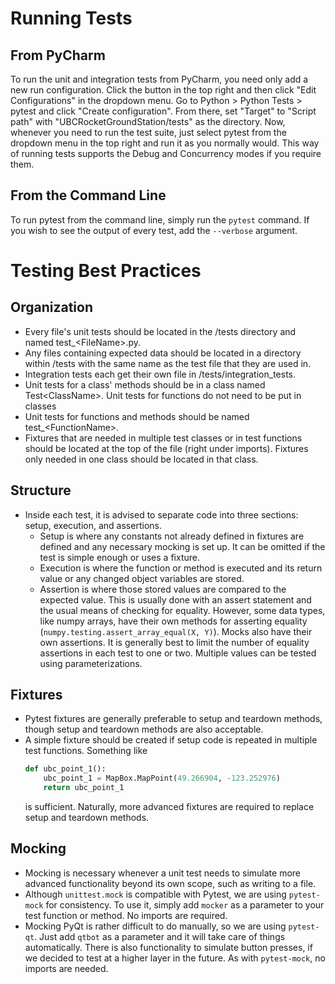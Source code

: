 # Running Tests

## From PyCharm
To run the unit and integration tests from PyCharm, you need only add a new run configuration. Click the button in the top right and then click "Edit Configurations" in the dropdown menu. Go to Python > Python Tests > pytest and click "Create configuration". From there, set "Target" to "Script path" with "UBCRocketGroundStation/tests" as the directory. Now, whenever you need to run the test suite, just select pytest from the dropdown menu in the top right and run it as you normally would. This way of running tests supports the Debug and Concurrency modes if you require them.

## From the Command Line
To run pytest from the command line, simply run the `pytest` command. If you wish to see the output of every test, add the `--verbose` argument.

# Testing Best Practices

## Organization
* Every file's unit tests should be located in the /tests directory and named test_\<FileName\>.py.
* Any files containing expected data should be located in a directory within /tests with the same name as the test file that they are used in.
* Integration tests each get their own file in /tests/integration_tests.
* Unit tests for a class' methods should be in a class named Test\<ClassName\>. Unit tests for functions do not need to be put in classes
* Unit tests for functions and methods should be named test_\<FunctionName\>.
* Fixtures that are needed in multiple test classes or in test functions should be located at the top of the file (right under imports). Fixtures only needed in one class should be located in that class.

## Structure
* Inside each test, it is advised to separate code into three sections: setup, execution, and assertions.
  * Setup is where any constants not already defined in fixtures are defined and any necessary mocking is set up. It can be omitted if the test is simple enough or uses a fixture.
  * Execution is where the function or method is executed and its return value or any changed object variables are stored.
  * Assertion is where those stored values are compared to the expected value. This is usually done with an assert statement and the usual means of checking for equality. However, some data types, like numpy arrays, have their own methods for asserting equality (`numpy.testing.assert_array_equal(X, Y)`). Mocks also have their own assertions. It is generally best to limit the number of equality assertions in each test to one or two. Multiple values can be tested using parameterizations.

## Fixtures
* Pytest fixtures are generally preferable to setup and teardown methods, though setup and teardown methods are also acceptable.
* A simple fixture should be created if setup code is repeated in multiple test functions. Something like
  ```python
  def ubc_point_1():
      ubc_point_1 = MapBox.MapPoint(49.266904, -123.252976)
      return ubc_point_1
    ```
  is sufficient. Naturally, more advanced fixtures are required to replace setup and teardown methods.

## Mocking
* Mocking is necessary whenever a unit test needs to simulate more advanced functionality beyond its own scope, such as writing to a file.
* Although `unittest.mock` is compatible with Pytest, we are using `pytest-mock` for consistency. To use it, simply add `mocker` as a parameter to your test function or method. No imports are required.
* Mocking PyQt is rather difficult to do manually, so we are using `pytest-qt`. Just add `qtbot` as a parameter and it will take care of things automatically. There is also functionality to simulate button presses, if we decided to test at a higher layer in the future. As with `pytest-mock`, no imports are needed.
